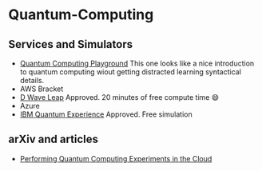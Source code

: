 # Quantum-Computing

## Services and Simulators

- [Quantum Computing Playground](http://www.quantumplayground.net/#/home) This one looks like a nice introduction to quantum computing wiout getting distracted learning syntactical details.
- AWS Bracket
- [D Wave Leap](https://cloud.dwavesys.com/leap/) Approved. 20 minutes of free compute time :smile:
- Azure 
- [IBM Quantum Experience](https://quantum-computing.ibm.com/docs/) Approved. Free simulation

## arXiv and articles

- [Performing Quantum Computing Experiments in the Cloud](https://arxiv.org/abs/1605.05709)
